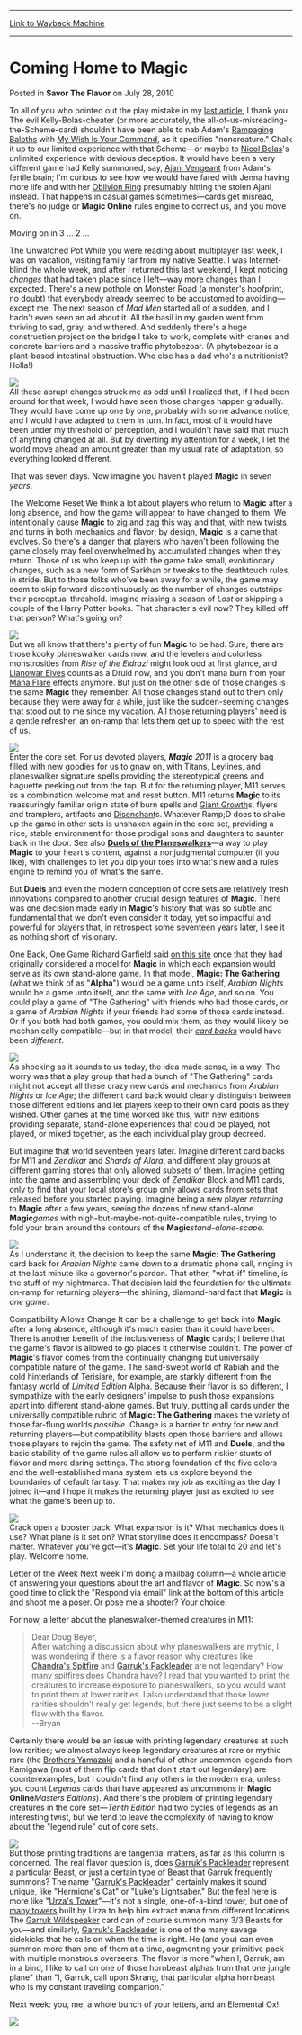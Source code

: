 
---
[Link to Wayback Machine](https://web.archive.org/web/20211016210809/https://magic.wizards.com/en/articles/archive/savor-flavor/coming-home-magic-2010-07-27)

[_metadata_:description]:- "To all of you who pointed out the play mistake in my last article, I thank you. The evil Kelly-Bolas-cheater (or more accurately, the all-of-us-misreading-the-Scheme-card) shouldn't have been able to nab Adam's Rampaging Baloths with My Wish Is Your Command, as it specifies `noncreature.` Chalk it up to our limited experience with that Scheme—or maybe to Nicol Bolas's"
[_metadata_:generator]:- "Drupal 7 (http://drupal.org)"
[_metadata_:node]:- "190526"
[_metadata_:path_date]:- "2010-07-27"
[_metadata_:publish_date]:- "2010-07-28"
[_metadata_:source]:- "div-main-content"
[_metadata_:title]:- "Coming Home to Magic"
[_metadata_:wayback_capture_timestamp]:- "2021-10-16 21:08:09"
[_metadata_:wayback_raw_url]:- "https://web.archive.org/web/20211016210809id_/https://magic.wizards.com/en/articles/archive/savor-flavor/coming-home-magic-2010-07-27"
[_metadata_:wayback_url]:- "https://magic.wizards.com/en/articles/archive/savor-flavor/coming-home-magic-2010-07-27"
---


Coming Home to Magic
====================



 Posted in **Savor The Flavor**
 on July 28, 2010 










To all of you who pointed out the play mistake in my [last article](http://archive.wizards.com/magic/magazine/Article.aspx?x=mtg/daily/stf/100), I thank you. The evil Kelly-Bolas-cheater (or more accurately, the all-of-us-misreading-the-Scheme-card) shouldn't have been able to nab Adam's [Rampaging Baloths](https://gatherer.wizards.com/Pages/Card/Details.aspx?name=Rampaging+Baloths) with [My Wish Is Your Command](https://gatherer.wizards.com/Pages/Card/Details.aspx?name=My+Wish+Is+Your+Command), as it specifies "noncreature." Chalk it up to our limited experience with that Scheme—or maybe to [Nicol Bolas](https://gatherer.wizards.com/Pages/Card/Details.aspx?name=Nicol+Bolas)'s *un*limited experience with devious deception. It would have been a very different game had Kelly summoned, say, [Ajani Vengeant](https://gatherer.wizards.com/Pages/Card/Details.aspx?name=Ajani+Vengeant) from Adam's fertile brain; I'm curious to see how we would have fared with Jenna having more life and with her [Oblivion Ring](https://gatherer.wizards.com/Pages/Card/Details.aspx?name=Oblivion+Ring) presumably hitting the stolen Ajani instead. That happens in casual games sometimes—cards get misread, there's no judge or **Magic Online** rules engine to correct us, and you move on.

Moving on in 3 ... 2 ... 

The Unwatched Pot 
While you were reading about multiplayer last week, I was on vacation, visiting family far from my native Seattle. I was Internet-blind the whole week, and after I returned this last weekend, I kept noticing *changes* that had taken place since I left—way more changes than I expected. There's a new pothole on Monster Road (a monster's hoofprint, no doubt) that everybody already seemed to be accustomed to avoiding—except me. The next season of *Mad Men* started all of a sudden, and I hadn't even seen an ad about it. All the basil in my garden went from thriving to sad, gray, and withered. And suddenly there's a huge construction project on the bridge I take to work, complete with cranes and concrete barriers and a massive traffic phytobezoar. (A phytobezoar is a plant-based intestinal obstruction. Who else has a dad who's a nutritionist? Holla!)

![](https://media.wizards.com/images/magic/daily/stf/stf101_pot.jpg)  
All these abrupt changes struck me as odd until I realized that, if I had been around for that week, I would have seen those changes happen gradually. They would have come up one by one, probably with some advance notice, and I would have adapted to them in turn. In fact, most of it would have been under my threshold of perception, and I wouldn't have said that much of anything changed at all. But by diverting my attention for a week, I let the world move ahead an amount greater than my usual rate of adaptation, so everything looked different.

That was seven days. Now imagine you haven't played **Magic** in seven *years*.

The Welcome Reset
We think a lot about players who return to **Magic** after a long absence, and how the game will appear to have changed to them. We intentionally cause **Magic** to zig and zag this way and that, with new twists and turns in both mechanics and flavor; by design, **Magic** is a game that evolves. So there's a danger that players who haven't been following the game closely may feel overwhelmed by accumulated changes when they return. Those of us who keep up with the game take small, evolutionary changes, such as a new form of Sarkhan or tweaks to the deathtouch rules, in stride. But to those folks who've been away for a while, the game may seem to skip forward discontinuously as the number of changes outstrips their perceptual threshold. Imagine missing a season of *Lost* or skipping a couple of the Harry Potter books. That character's evil now? They killed off that person? What's going on?

![](https://media.wizards.com/images/magic/daily/stf/stf101_sarkhan.jpg)  
But we all know that there's plenty of fun **Magic** to be had. Sure, there are those kooky planeswalker cards now, and the levelers and colorless monstrosities from *Rise of the Eldrazi* might look odd at first glance, and [Llanowar Elves](https://gatherer.wizards.com/Pages/Card/Details.aspx?name=Llanowar+Elves) counts as a Druid now, and you don't mana burn from your [Mana Flare](https://gatherer.wizards.com/Pages/Card/Details.aspx?name=Mana+Flare) effects anymore. But just on the other side of those changes is the same **Magic** they remember. All those changes stand out to them only because they were away for a while, just like the sudden-seeming changes that stood out to me since my vacation. All those returning players' need is a gentle refresher, an on-ramp that lets them get up to speed with the rest of us.

![](https://media.wizards.com/images/magic/daily/stf/stf101_reset.jpg)  
Enter the core set. For us devoted players, ***Magic** 2011* is a grocery bag filled with new goodies for us to gnaw on, with Titans, Leylines, and planeswalker signature spells providing the stereotypical greens and baguette peeking out from the top. But for the returning player, M11 serves as a combination welcome mat and reset button. M11 returns **Magic** to its reassuringly familiar origin state of burn spells and [Giant Growth](https://gatherer.wizards.com/Pages/Card/Details.aspx?name=Giant+Growth)s, flyers and tramplers, artifacts and [Disenchant](https://gatherer.wizards.com/Pages/Card/Details.aspx?name=Disenchant)s. Whatever Ramp;D does to shake up the game in other sets is unshaken again in the core set, providing a nice, stable environment for those prodigal sons and daughters to saunter back in the door. See also [**Duels of the Planeswalkers**](http://archive.wizards.com/magic/digital/duelsoftheplaneswalkers.aspx)—a way to play **Magic** to your heart's content, against a nonjudgmental computer (if you like), with challenges to let you dip your toes into what's new and a rules engine to remind you of what's the same.

But **Duels** and even the modern conception of core sets are relatively fresh innovations compared to another crucial design features of **Magic**. There was one decision made early in **Magic**'s history that was so subtle and fundamental that we don't even consider it today, yet so impactful and powerful for players that, in retrospect some seventeen years later, I see it as nothing short of visionary.

One Back, One Game
Richard Garfield said [on this site](http://archive.wizards.com/magic/Magazine/Article.aspx?x=mtgcom/feature/78) once that they had originally considered a model for **Magic** in which each expansion would serve as its own stand-alone game. In that model, **Magic: The Gathering** (what we think of as "**Alpha**") would be a game unto itself, *Arabian Nights* would be a game unto itself, and the same with *Ice Age*, and so on. You could play a game of "The Gathering" with friends who had those cards, or a game of *Arabian Nights* if your friends had some of those cards instead. Or if you both had both games, you could mix them, as they would likely be mechanically compatible—but in that model, their [*card backs*](http://archive.wizards.com/magic/magazine/article.aspx?x=mtgcom/arcana/153) would have been *different*.

![](https://media.wizards.com/images/magic/daily/stf/stf101_2CardBacks.jpg)  
As shocking as it sounds to us today, the idea made sense, in a way. The worry was that a play group that had a bunch of "The Gathering" cards might not accept all these crazy new cards and mechanics from *Arabian Nights* or *Ice Age*; the different card back would clearly distinguish between those different editions and let players keep to their own card pools as they wished. Other games at the time worked like this, with new editions providing separate, stand-alone experiences that could be played, not played, or mixed together, as the each individual play group decreed.

But imagine that world seventeen years later. Imagine different card backs for M11 and *Zendikar* and *Shards of Alara*, and different play groups at different gaming stores that only allowed subsets of them. Imagine getting into the game and assembling your deck of *Zendikar* Block and M11 cards, only to find that your local store's group only allows cards from sets that released before you started playing. Imagine being a new player *returning* to **Magic** after a few years, seeing the dozens of new stand-alone **Magic***games* with nigh-but-maybe-not-quite-compatible rules, trying to fold your brain around the contours of the **Magic***stand-alone-scape*.

![](https://media.wizards.com/images/magic/daily/stf/stf101_M11Back.jpg)  
As I understand it, the decision to keep the same **Magic: The Gathering** card back for *Arabian Nights* came down to a dramatic phone call, ringing in at the last minute like a governor's pardon. That other, "what-if" timeline, is the stuff of my nightmares. That decision laid the foundation for the ultimate on-ramp for returning players—the shining, diamond-hard fact that **Magic** is *one game*.

Compatibility Allows Change
It can be a challenge to get back into **Magic** after a long absence, although it's much easier than it could have been. There is another benefit of the inclusiveness of **Magic** cards; I believe that the game's flavor is allowed to go places it otherwise couldn't. The power of **Magic**'s flavor comes from the continually changing but universally compatible nature of the game. The sand-swept world of Rabiah and the cold hinterlands of Terisiare, for example, are starkly different from the fantasy world of *Limited Edition* Alpha. Because their flavor is so different, I sympathize with the early designers' impulse to push those expansions apart into different stand-alone games. But truly, putting all cards under the universally compatible rubric of **Magic: The Gathering** makes the variety of those far-flung worlds *possible*. Change is a barrier to entry for new and returning players—but compatibility blasts open those barriers and allows those players to rejoin the game. The safety net of M11 and **Duels,** and the basic stability of the game rules all allow us to perform riskier stunts of flavor and more daring settings. The strong foundation of the five colors and the well-established mana system lets us explore beyond the boundaries of default fantasy. That makes my job as exciting as the day I joined it—and I hope it makes the returning player just as excited to see what the game's been up to.

[![](https://media.wizards.com/images/magic/daily/stf/stf101_planes.jpg)](http://archive.wizards.com/Magic/Multiverse/Planes.aspx)  
Crack open a booster pack. What expansion is it? What mechanics does it use? What plane is it set on? What storyline does it encompass? Doesn't matter. Whatever you've got—it's **Magic**. Set your life total to 20 and let's play. Welcome home.

Letter of the Week
Next week I'm doing a mailbag column—a whole article of answering your questions about the art and flavor of **Magic**. So now's a good time to click the "Respond via email" link at the bottom of this article and shoot me a poser. Or pose me a shooter? Your choice.

For now, a letter about the planeswalker-themed creatures in M11:


> Dear Doug Beyer,  
>  After watching a discussion about why planeswalkers are mythic, I was wondering if there is a flavor reason why creatures like [Chandra's Spitfire](https://gatherer.wizards.com/Pages/Card/Details.aspx?name=Chandra%27s+Spitfire) and [Garruk's Packleader](https://gatherer.wizards.com/Pages/Card/Details.aspx?name=Garruk%27s+Packleader) are not legendary? How many spitfires does Chandra have? I read that you wanted to print the creatures to increase exposure to planeswalkers, so you would want to print them at lower rarities. I also understand that those lower rarities shouldn't really get legends, but there just seems to be a slight flaw with the flavor.  
>  --Bryan   
> 
> 
> 

Certainly there would be an issue with printing legendary creatures at such low rarities; we almost always keep legendary creatures at rare or mythic rare (the [Brothers Yamazaki](https://gatherer.wizards.com/Pages/Card/Details.aspx?name=Brothers+Yamazaki) and a handful of other uncommon legends from Kamigawa (most of them flip cards that don't start out legendary) are counterexamples, but I couldn't find any others in the modern era, unless you count *Legends* cards that have appeared as uncommons in **Magic Online***Masters Editions*). And there's the problem of printing legendary creatures in the core set—*Tenth Edition* had two cycles of legends as an interesting twist, but we tend to leave the complexity of having to know about the "legend rule" out of core sets. 

![](https://media.wizards.com/images/magic/daily/stf/stf101_packleader.jpg)  
But those printing traditions are tangential matters, as far as this column is concerned. The real flavor question is, does [Garruk's Packleader](https://gatherer.wizards.com/Pages/Card/Details.aspx?name=Garruk%27s+Packleader) represent a particular Beast, or just a certain type of Beast that Garruk frequently summons? The name "[Garruk's Packleader](https://gatherer.wizards.com/Pages/Card/Details.aspx?name=Garruk%27s+Packleader)" certainly makes it sound unique, like "Hermione's Cat" or "Luke's Lightsaber." But the feel here is more like "[Urza's Tower](https://gatherer.wizards.com/Pages/Card/Details.aspx?name=Urza%27s+Tower)"—it's not a single, one-of-a-kind tower, but one of [many towers](http://archive.wizards.com/Magic/Magazine/Article.aspx?x=mtgcom/arcana/1137) built by Urza to help him extract mana from different locations. The [Garruk Wildspeaker](https://gatherer.wizards.com/Pages/Card/Details.aspx?name=Garruk+Wildspeaker) card can of course summon many 3/3 Beasts for you—and similarly, [Garruk's Packleader](https://gatherer.wizards.com/Pages/Card/Details.aspx?name=Garruk%27s+Packleader) is one of the many savage sidekicks that he calls on when the time is right. He (and you) can even summon more than one of them at a time, augmenting your primitive pack with multiple monstrous overseers. The flavor is more "when I, Garruk, am in a bind, I like to call on one of those hornbeast alphas from that one jungle plane" than "I, Garruk, call upon Skrang, that particular alpha hornbeast who is my constant traveling companion."

Next week: you, me, a whole bunch of your letters, and an Elemental Ox!

[![](https://web.archive.org/web/20121120220404id_/http://www.wizards.com/mtg/images/daily/features/MTGOReleaseM11ArticleBanner.jpg)](http://archive.wizards.com/magic/Digital/MagicOnline.aspx)  







